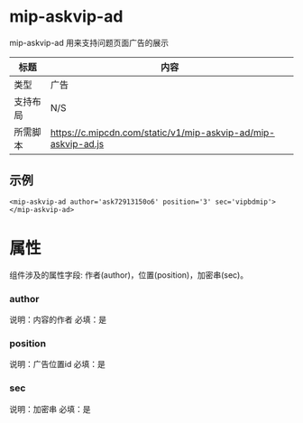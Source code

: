# mip-askvip-ad

mip-askvip-ad 用来支持问题页面广告的展示

标题|内容
----|----
类型|广告
支持布局|N/S
所需脚本|https://c.mipcdn.com/static/v1/mip-askvip-ad/mip-askvip-ad.js

## 示例

```
<mip-askvip-ad author='ask72913150o6' position='3' sec='vipbdmip'></mip-askvip-ad>
```
# 属性
组件涉及的属性字段: 作者(author)，位置(position)，加密串(sec)。
### author
说明：内容的作者 
必填：是 

### position
说明：广告位置id
必填：是

### sec
说明：加密串
必填：是